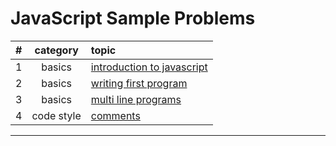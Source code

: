 # JavaScript Sample Problems

#|category|topic
:-:|:-:|:--
1|basics|[introduction to javascript](./basics/intro-to-js/intro/README.md)
2|basics|[writing first program](./basics/intro-to-js/first-program/README.md)
3|basics|[multi line programs](./basics/intro-to-js/multiline/README.md)
4|code style|[comments](./code-style/README.md)
<hr>
